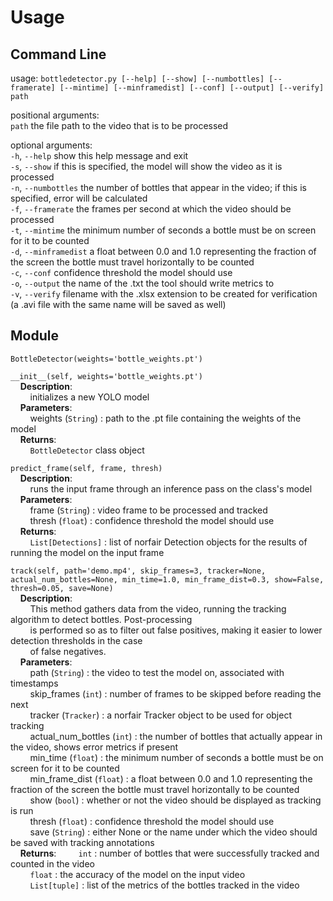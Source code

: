 # Usage

## Command Line

usage: 
  `bottledetector.py [--help] [--show] [--numbottles] [--framerate] [--mintime] [--minframedist] [--conf] [--output] [--verify] path`

positional arguments:  
  `path`                    the file path to the video that is to be processed

optional arguments:  
  `-h`, `--help`            show this help message and exit  
  `-s`, `--show`            if this is specified, the model will show the video as it is processed  
  `-n`, `--numbottles` the number of bottles that appear in the video; if this is specified, error will be calculated  
  `-f`, `--framerate` the frames per second at which the video should be processed  
  `-t`, `--mintime` the minimum number of seconds a bottle must be on screen for it to be counted  
  `-d`, `--minframedist` a float between 0.0 and 1.0 representing the fraction of the screen the bottle must travel horizontally to be counted  
  `-c`, `--conf` confidence threshold the model should use  
  `-o`, `--output` the name of the .txt the tool should write metrics to  
  `-v`, `--verify` filename with the .xlsx extension to be created for verification (a .avi file with the same name will be saved as well)  

## Module

   ```BottleDetector(weights='bottle_weights.pt')```  
     
     
   ```__init__(self, weights='bottle_weights.pt')```  
           &nbsp;&nbsp;&nbsp;&nbsp;**Description**:  
           &nbsp;&nbsp;&nbsp;&nbsp;&nbsp;&nbsp;&nbsp;&nbsp;initializes a new YOLO model  
           &nbsp;&nbsp;&nbsp;&nbsp;**Parameters**:  
           &nbsp;&nbsp;&nbsp;&nbsp;&nbsp;&nbsp;&nbsp;&nbsp;weights (`String`)    : path to the .pt file containing the weights of the model  
           &nbsp;&nbsp;&nbsp;&nbsp;**Returns**:  
           &nbsp;&nbsp;&nbsp;&nbsp;&nbsp;&nbsp;&nbsp;&nbsp;`BottleDetector` class object  
     
   ```predict_frame(self, frame, thresh)```  
           &nbsp;&nbsp;&nbsp;&nbsp;**Description**:  
           &nbsp;&nbsp;&nbsp;&nbsp;&nbsp;&nbsp;&nbsp;&nbsp;runs the input frame through an inference pass on the class's model  
           &nbsp;&nbsp;&nbsp;&nbsp;**Parameters**:  
           &nbsp;&nbsp;&nbsp;&nbsp;&nbsp;&nbsp;&nbsp;&nbsp;frame (`String`)      : video frame to be processed and tracked  
           &nbsp;&nbsp;&nbsp;&nbsp;&nbsp;&nbsp;&nbsp;&nbsp;thresh (`float`)      : confidence threshold the model should use  
           &nbsp;&nbsp;&nbsp;&nbsp;**Returns**:  
           &nbsp;&nbsp;&nbsp;&nbsp;&nbsp;&nbsp;&nbsp;&nbsp;`List[Detections]`    : list of norfair Detection objects for the results of running the model on the input frame  
     
   ```track(self, path='demo.mp4', skip_frames=3, tracker=None, actual_num_bottles=None, min_time=1.0, min_frame_dist=0.3, show=False, thresh=0.05, save=None)```  
           &nbsp;&nbsp;&nbsp;&nbsp;**Description**:  
           &nbsp;&nbsp;&nbsp;&nbsp;&nbsp;&nbsp;&nbsp;&nbsp;This method gathers data from the video, running the tracking algorithm to detect bottles. Post-processing   
           &nbsp;&nbsp;&nbsp;&nbsp;&nbsp;&nbsp;&nbsp;&nbsp;is performed so as to filter out false positives, making it easier to lower detection thresholds in the case  
           &nbsp;&nbsp;&nbsp;&nbsp;&nbsp;&nbsp;&nbsp;&nbsp;of false negatives.  
           &nbsp;&nbsp;&nbsp;&nbsp;**Parameters**:  
           &nbsp;&nbsp;&nbsp;&nbsp;&nbsp;&nbsp;&nbsp;&nbsp;path (`String`)               : the video to test the model on, associated with timestamps  
           &nbsp;&nbsp;&nbsp;&nbsp;&nbsp;&nbsp;&nbsp;&nbsp;skip_frames (`int`)           : number of frames to be skipped before reading the next  
           &nbsp;&nbsp;&nbsp;&nbsp;&nbsp;&nbsp;&nbsp;&nbsp;tracker (`Tracker`)           : a norfair Tracker object to be used for object tracking  
           &nbsp;&nbsp;&nbsp;&nbsp;&nbsp;&nbsp;&nbsp;&nbsp;actual_num_bottles (`int`)    : the number of bottles that actually appear in the video, shows error metrics if present  
           &nbsp;&nbsp;&nbsp;&nbsp;&nbsp;&nbsp;&nbsp;&nbsp;min_time (`float`)            : the minimum number of seconds a bottle must be on screen for it to be counted  
           &nbsp;&nbsp;&nbsp;&nbsp;&nbsp;&nbsp;&nbsp;&nbsp;min_frame_dist (`float`)      : a float between 0.0 and 1.0 representing the fraction of the screen the bottle must travel horizontally to be counted  
           &nbsp;&nbsp;&nbsp;&nbsp;&nbsp;&nbsp;&nbsp;&nbsp;show (`bool`)                 : whether or not the video should be displayed as tracking is run  
           &nbsp;&nbsp;&nbsp;&nbsp;&nbsp;&nbsp;&nbsp;&nbsp;thresh (`float`)              : confidence threshold the model should use  
           &nbsp;&nbsp;&nbsp;&nbsp;&nbsp;&nbsp;&nbsp;&nbsp;save (`String`)               : either None or the name under which the video should be saved with tracking annotations  
           &nbsp;&nbsp;&nbsp;&nbsp;**Returns**:
           &nbsp;&nbsp;&nbsp;&nbsp;&nbsp;&nbsp;&nbsp;&nbsp;`int`                         : number of bottles that were successfully tracked and counted in the video  
           &nbsp;&nbsp;&nbsp;&nbsp;&nbsp;&nbsp;&nbsp;&nbsp;`float`                       : the accuracy of the model on the input video  
           &nbsp;&nbsp;&nbsp;&nbsp;&nbsp;&nbsp;&nbsp;&nbsp;`List[tuple]`                 : list of the metrics of the bottles tracked in the video  
